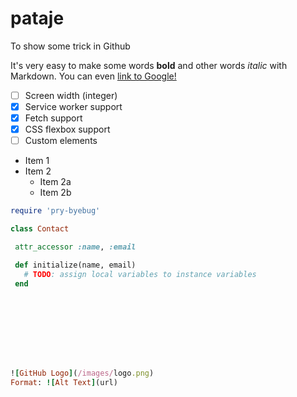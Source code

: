 # pataje
To show some trick in Github

It's very easy to make some words **bold** and other words *italic* with Markdown.
You can even [link to Google!](http://google.com)

 - [ ] Screen width (integer)
 - [x] Service worker support
 - [x] Fetch support
 - [x] CSS flexbox support
 - [ ] Custom elements

* Item 1
* Item 2
  * Item 2a
  * Item 2b
  
 ```rb 
require 'pry-byebug'

class Contact
 
  attr_accessor :name, :email

  def initialize(name, email)
    # TODO: assign local variables to instance variables
  end


  


  
  
 

![GitHub Logo](/images/logo.png)
Format: ![Alt Text](url)
